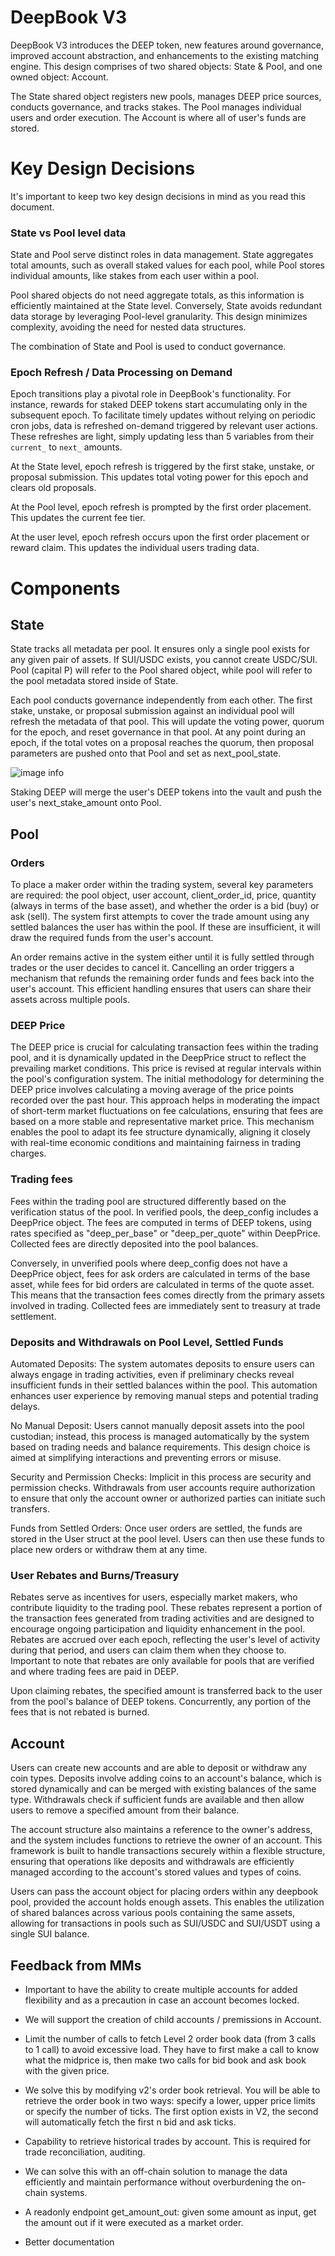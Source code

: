 # DeepBook V3
DeepBook V3 introduces the DEEP token, new features around governance, improved account abstraction, and enhancements to the existing matching engine. This design comprises of two shared objects: State & Pool, and one owned object: Account. 

The State shared object registers new pools, manages DEEP price sources, conducts governance, and tracks stakes. The Pool manages individual users and order execution. The Account is where all of user's funds are stored.
# Key Design Decisions
It's important to keep two key design decisions in mind as you read this document. 
### State vs Pool level data
State and Pool serve distinct roles in data management. State aggregates total amounts, such as overall staked values for each pool, while Pool stores individual amounts, like stakes from each user within a pool.

Pool shared objects do not need aggregate totals, as this information is efficiently maintained at the State level. Conversely, State avoids redundant data storage by leveraging Pool-level granularity. This design minimizes complexity, avoiding the need for nested data structures.

The combination of State and Pool is used to conduct governance.
### Epoch Refresh / Data Processing on Demand
Epoch transitions play a pivotal role in DeepBook's functionality. For instance, rewards for staked DEEP tokens start accumulating only in the subsequent epoch. To facilitate timely updates without relying on periodic cron jobs, data is refreshed on-demand triggered by relevant user actions. These refreshes are light, simply updating less than 5 variables from their `current_` to `next_` amounts.

At the State level, epoch refresh is triggered by the first stake, unstake, or proposal submission. This updates total voting power for this epoch and clears old proposals.

At the Pool level, epoch refresh is prompted by the first order placement. This updates the current fee tier.

At the user level, epoch refresh occurs upon the first order placement or reward claim. This updates the individual users trading data.
# Components
## State
State tracks all metadata per pool. It ensures only a single pool exists for any given pair of assets. If SUI/USDC exists, you cannot create USDC/SUI. Pool (capital P) will refer to the Pool shared object, while pool will refer to the pool metadata stored inside of State.

Each pool conducts governance independently from each other. The first stake, unstake, or proposal submission against an individual pool will refresh the metadata of that pool. This will update the voting power, quorum for the epoch, and reset governance in that pool. At any point during an epoch, if the total votes on a proposal reaches the quorum, then proposal parameters are pushed onto that Pool and set as next_pool_state. 

![image info](DeepBook%20Governance%20Timeline.png)

Staking DEEP will merge the user's DEEP tokens into the vault and push the user's next_stake_amount onto Pool. 
## Pool
### Orders
To place a maker order within the trading system, several key parameters are required: the pool object, user account, client_order_id, price, quantity (always in terms of the base asset), and whether the order is a bid (buy) or ask (sell). The system first attempts to cover the trade amount using any settled balances the user has within the pool. If these are insufficient, it will draw the required funds from the user's account.

An order remains active in the system either until it is fully settled through trades or the user decides to cancel it. Cancelling an order triggers a mechanism that refunds the remaining order funds and fees back into the user's account. This efficient handling ensures that users can share their assets across multiple pools.

### DEEP Price
The DEEP price is crucial for calculating transaction fees within the trading pool, and it is dynamically updated in the DeepPrice struct to reflect the prevailing market conditions. This price is revised at regular intervals within the pool's configuration system. The initial methodology for determining the DEEP price involves calculating a moving average of the price points recorded over the past hour. This approach helps in moderating the impact of short-term market fluctuations on fee calculations, ensuring that fees are based on a more stable and representative market price. This mechanism enables the pool to adapt its fee structure dynamically, aligning it closely with real-time economic conditions and maintaining fairness in trading charges.

### Trading fees
Fees within the trading pool are structured differently based on the verification status of the pool. In verified pools, the deep_config includes a DeepPrice object. The fees are computed in terms of DEEP tokens, using rates specified as "deep_per_base" or "deep_per_quote" within DeepPrice. Collected fees are directly deposited into the pool balances.

Conversely, in unverified pools where deep_config does not have a DeepPrice object, fees for ask orders are calculated in terms of the base asset, while fees for bid orders are calculated in terms of the quote asset. This means that the transaction fees comes directly from the primary assets involved in trading. Collected fees are immediately sent to treasury at trade settlement.

### Deposits and Withdrawals on Pool Level, Settled Funds
Automated Deposits: The system automates deposits to ensure users can always engage in trading activities, even if preliminary checks reveal insufficient funds in their settled balances within the pool. This automation enhances user experience by removing manual steps and potential trading delays.

No Manual Deposit: Users cannot manually deposit assets into the pool custodian; instead, this process is managed automatically by the system based on trading needs and balance requirements. This design choice is aimed at simplifying interactions and preventing errors or misuse.

Security and Permission Checks: Implicit in this process are security and permission checks. Withdrawals from user accounts require authorization to ensure that only the account owner or authorized parties can initiate such transfers.

Funds from Settled Orders: Once user orders are settled, the funds are stored in the User struct at the pool level. Users can then use these funds to place new orders or withdraw them at any time.

### User Rebates and Burns/Treasury
Rebates serve as incentives for users, especially market makers, who contribute liquidity to the trading pool. These rebates represent a portion of the transaction fees generated from trading activities and are designed to encourage ongoing participation and liquidity enhancement in the pool. Rebates are accrued over each epoch, reflecting the user's level of activity during that period, and users can claim them when they choose to. Important to note that rebates are only available for pools that are verified and where trading fees are paid in DEEP.

Upon claiming rebates, the specified amount is transferred back to the user from the pool's balance of DEEP tokens. Concurrently, any portion of the fees that is not rebated is burned.

## Account
Users can create new accounts and are able to deposit or withdraw any coin types. Deposits involve adding coins to an account's balance, which is stored dynamically and can be merged with existing balances of the same type. Withdrawals check if sufficient funds are available and then allow users to remove a specified amount from their balance. 

The account structure also maintains a reference to the owner's address, and the system includes functions to retrieve the owner of an account. This framework is built to handle transactions securely within a flexible structure, ensuring that operations like deposits and withdrawals are efficiently managed according to the account's stored values and types of coins.

Users can pass the account object for placing orders within any deepbook pool, provided the account holds enough assets. This enables the utilization of shared balances across various pools containing the same assets, allowing for transactions in pools such as SUI/USDC and SUI/USDT using a single SUI balance.

## Feedback from MMs
- Important to have the ability to create multiple accounts for added flexibility and as a precaution in case an account becomes locked.
- We will support the creation of child accounts / premissions in Account.

- Limit the number of calls to fetch Level 2 order book data (from 3 calls to 1 call) to avoid excessive load. They have to first make a call to know what the midprice is, then make two calls for bid book and ask book with the given price.
- We solve this by modifying v2's order book retrieval. You will be able to retrieve the order book in two ways: specify a lower, upper price limits or specify the number of ticks. The first option exists in V2, the second will automatically fetch the first n bid and ask ticks.

- Capability to retrieve historical trades by account. This is required for trade reconciliation, auditing.
- We can solve this with an off-chain solution to manage the data efficiently and maintain performance without overburdening the on-chain systems.

- A readonly endpoint get_amount_out: given some amount as input, get the amount out if it were executed as a market order.

- Better documentation